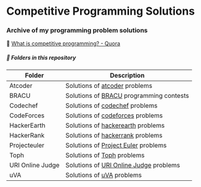 # Competitive Programming Solutions
### Archive of my programming problem solutions

📌 [What is competitive programming? - Quora](https://www.quora.com/What-is-competitive-programming-2)

##### 📌 Folders in this repository

| Folder           | Description                                                  |
| ---------------- | ------------------------------------------------------------ |
| Atcoder          | Solutions of [atcoder]([AtCoder](https://atcoder.jp/)) problems |
| BRACU            | Solutions of [BRACU](https://www.bracu.ac.bd/) programming contests |
| Codechef         | Solutions of [codechef](https://www.codechef.com/) problems  |
| CodeForces       | Solutions of [codeforces](http://codeforces.com/) problems   |
| HackerEarth      | Solutions of [hackerearth](https://www.hackerearth.com/challenges/) problems |
| HackerRank       | Solutions of [hackerrank](https://www.hackerrank.com/) problems |
| Projecteuler     | Solutions of [Project Euler](https://projecteuler.net/) problems |
| Toph             | Solutions of [Toph](https://toph.co/) problems               |
| URI Online Judge | Solutions of [URI Online Judge](https://www.urionlinejudge.com.br) problems |
| uVA              | Solutions of [uVA]([https://onlinejudge.org](https://onlinejudge.org/)) problems |

